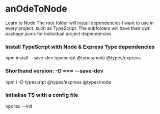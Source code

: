 # anOdeToNode
Learn to Node
The root folder will install dependencies I want to use in every project, such as TypeScript.
The subfolders will have their own package.jsons for individual project dependencies

### Install TypeScript with Node & Express Type dependencies
npm install --save-dev typescript @types/node @types/express
### Shorthand version: -D === --save-dev
npm i -D typescript @types/express @types/node
### Initialise TS with a config file
 npx tsc --init
